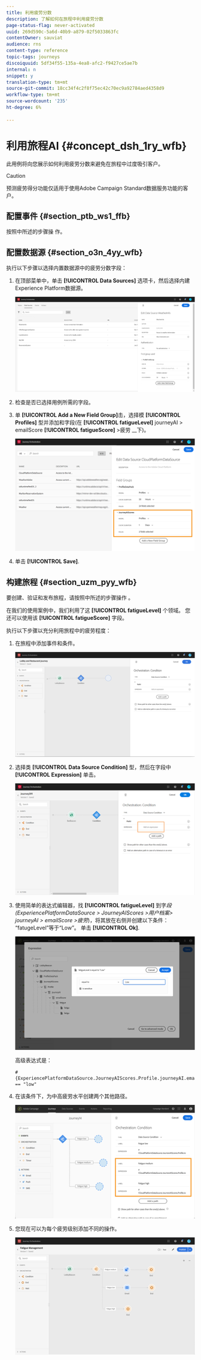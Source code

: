 ```yaml
---
title: 利用疲劳分数
description: 了解如何在旅程中利用疲劳分数
page-status-flag: never-activated
uuid: 269d590c-5a6d-40b9-a879-02f5033863fc
contentOwner: sauviat
audience: rns
content-type: reference
topic-tags: journeys
discoiquuid: 5df34f55-135a-4ea8-afc2-f9427ce5ae7b
internal: n
snippet: y
translation-type: tm+mt
source-git-commit: 18cc34f4c2f8f75ec42c70ec9a92784aed4358d9
workflow-type: tm+mt
source-wordcount: '235'
ht-degree: 6%

---
```



# 利用旅程AI {#concept_dsh_1ry_wfb}

此用例将向您展示如何利用疲劳分数来避免在旅程中过度吸引客户。

>[!CAUTION]
>
>预测疲劳得分功能仅适用于使用Adobe Campaign Standard数据服务功能的客户。

## 配置事件 {#section_ptb_ws1_ffb}

按照中所述的步骤操 [](../event/about-events.md)作。

## 配置数据源 {#section_o3n_4yy_wfb}

执行以下步骤以选择内置数据源中的疲劳分数字段：

1. 在顶部菜单中，单击 **[!UICONTROL Data Sources]** 选项卡，然后选择内建Experience Platform数据源。

   ![](../assets/journey23.png)

1. 检查是否已选择用例所需的字段。
1. 单 **[!UICONTROL Add a New Field Group]**&#x200B;击，选择模 **[!UICONTROL Profiles]** 型并添加和字段(在 **[!UICONTROL fatigueLevel]** journeyAI > emailScore **[!UICONTROL fatigueScore]** >疲劳 __&#x200B;下)。

   ![](../assets/journeyuc3_1.png)

1. 单击 **[!UICONTROL Save]**.

## 构建旅程 {#section_uzm_pyy_wfb}

要创建、验证和发布旅程，请按照中所述的步骤操作 [](../building-journeys/journey.md)。

在我们的使用案例中，我们利用了这 **[!UICONTROL fatigueLevel]** 个领域。 您还可以使用该 **[!UICONTROL fatigueScore]** 字段。

执行以下步骤以充分利用旅程中的疲劳程度：

1. 在旅程中添加事件和条件。

   ![](../assets/journeyuc2_14.png)

1. 选择类 **[!UICONTROL Data Source Condition]** 型，然后在字段中 **[!UICONTROL Expression]** 单击。

   ![](../assets/journeyuc3_2.png)

1. 使用简单的表达式编辑器，找 **[!UICONTROL fatigueLevel]** 到字&#x200B;_段(ExperiencePlatformDataSource > JourneyAIScores >用户档案> journeyAI > emailScore >疲劳_)，将其放在右侧并创建以下条件： “fatugeLevel”等于“Low”。 单击 **[!UICONTROL Ok]**.

   ![](../assets/journeyuc3_3.png)

   高级表达式是：

   ```
   #{ExperiencePlatformDataSource.JourneyAIScores.Profile.journeyAI.emailScore.fatigue.fatigueLevel} == "low"
   ```

1. 在该条件下，为中高疲劳水平创建两个其他路径。

   ![](../assets/journeyuc3_4.png)

1. 您现在可以为每个疲劳级别添加不同的操作。

   ![](../assets/journeyuc3_5.png)
